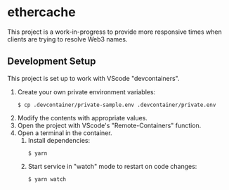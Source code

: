 # ethercache

This project is a work-in-progress to provide more responsive times when clients
are trying to resolve Web3 names.

## Development Setup

This project is set up to work with VScode "devcontainers".

1. Create your own private environment variables:
   ```shell
   $ cp .devcontainer/private-sample.env .devcontainer/private.env
   ```
2. Modify the contents with appropriate values.
3. Open the project with VScode's "Remote-Containers" function.
4. Open a terminal in the container.
   1. Install dependencies:
      ```shell
      $ yarn
      ```
   2. Start service in "watch" mode to restart on code changes:
      ```shell
      $ yarn watch
      ```
